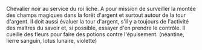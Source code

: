 Chevalier noir au service du roi liche. A pour mission de surveiller la montée des champs magiques dans la forêt d'argent et surtout autour de la tour d'argent.
Il doit aussi évaluer la tour d'argent, s'il y a toujours de l'activité des maîtres du savoir et, si possible, essayer d'en prendre le contrôle.
Il cueille des fleurs pour faire des potions contre l'épuisement. (néantine, lierre sanguin, lotus lunaire, violette)
